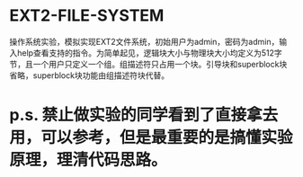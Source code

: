 # EXT2-FILE-SYSTEM
操作系统实验，模拟实现EXT2文件系统，初始用户为admin，密码为admin，输入help查看支持的指令。为简单起见，逻辑块大小与物理块大小均定义为512字节，且一个用户只定义一个组。组描述符只占用一个块。引导块和superblock块省略，superblock块功能由组描述符块代替。
# p.s. 禁止做实验的同学看到了直接拿去用，可以参考，但是最重要的是搞懂实验原理，理清代码思路。

